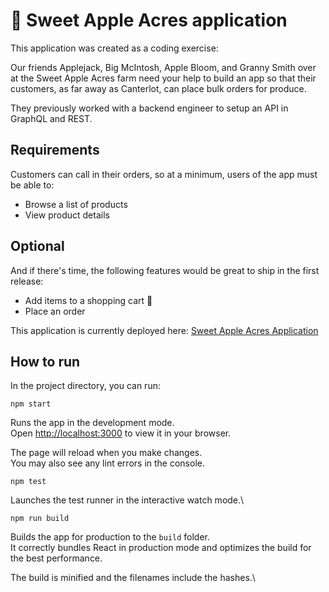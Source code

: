 # 🍎 Sweet Apple Acres application
This application was created as a coding exercise:

Our friends Applejack, Big McIntosh, Apple Bloom, and Granny Smith over at the Sweet Apple Acres farm need your help to build an app so that their customers, as far away as Canterlot, can place bulk orders for produce.

They previously worked with a backend engineer to setup an API in GraphQL and REST.

## Requirements
Customers can call in their orders, so at a minimum, users of the app must be able to:

* Browse a list of products
* View product details

## Optional
And if there's time, the following features would be great to ship in the first release:

* Add items to a shopping cart 🛒
* Place an order

This application is currently deployed here: [Sweet Apple Acres Application](http://3.227.8.130/sweet_apple_acres/)



## How to run

In the project directory, you can run:

`npm start`

Runs the app in the development mode.\
Open [http://localhost:3000](http://localhost:3000) to view it in your browser.

The page will reload when you make changes.\
You may also see any lint errors in the console.

`npm test`

Launches the test runner in the interactive watch mode.\

`npm run build`

Builds the app for production to the `build` folder.\
It correctly bundles React in production mode and optimizes the build for the best performance.

The build is minified and the filenames include the hashes.\


